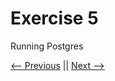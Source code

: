 # Exercise 5

Running Postgres
<!-- @import "[TOC]" {cmd="toc" depthFrom=2 depthTo=6 orderedList=true} -->

<!-- code_chunk_output -->



<!-- /code_chunk_output -->



[<-- Previous](../ex4/README.md) || [Next -->](../ex6/README.md)

